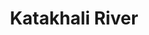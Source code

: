 ---
title: "Katakhali River"
title_bn: "কাটাখালি নদী"
description: "Katakhali river starts from the conjunction of Shisa and Kopotakkha. It covers Khulna, Satkhira."
---